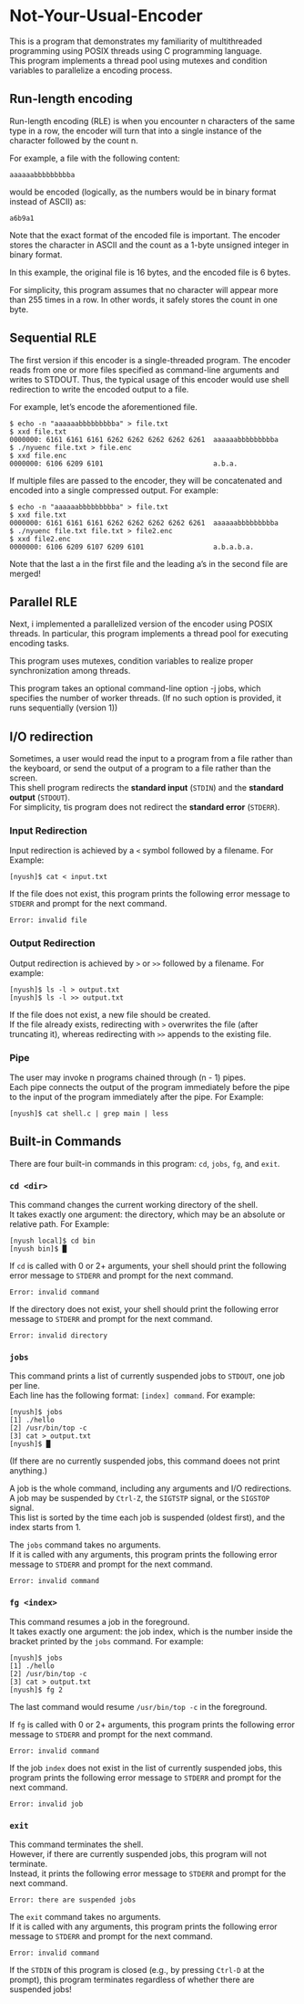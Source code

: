 # Not-Your-Usual-Encoder

This is a program that demonstrates my familiarity of multithreaded programming using POSIX threads using C programming language.<br>
This program implements a thread pool using mutexes and condition variables to parallelize a encoding process. <br/>

## Run-length encoding
Run-length encoding (RLE) is when you encounter n characters of the same type in a row, the encoder will turn that into a single instance of the character followed by the count n.

For example, a file with the following content:
```
aaaaaabbbbbbbbba
```
would be encoded (logically, as the numbers would be in binary format instead of ASCII) as:
```
a6b9a1
```

Note that the exact format of the encoded file is important. The encoder stores the character in ASCII and the count as a 1-byte unsigned integer in binary format. 

In this example, the original file is 16 bytes, and the encoded file is 6 bytes.

For simplicity, this program assumes that no character will appear more than 255 times in a row. In other words, it safely stores the count in one byte.

## Sequential RLE
The first version if this encoder is a single-threaded program. The encoder reads from one or more files specified as command-line arguments and writes to STDOUT. Thus, the typical usage of this encoder would use shell redirection to write the encoded output to a file.

For example, let’s encode the aforementioned file.

```
$ echo -n "aaaaaabbbbbbbbba" > file.txt
$ xxd file.txt
0000000: 6161 6161 6161 6262 6262 6262 6262 6261  aaaaaabbbbbbbbba
$ ./nyuenc file.txt > file.enc
$ xxd file.enc
0000000: 6106 6209 6101                           a.b.a.
```

If multiple files are passed to the encoder, they will be concatenated and encoded into a single compressed output. For example:

```
$ echo -n "aaaaaabbbbbbbbba" > file.txt
$ xxd file.txt
0000000: 6161 6161 6161 6262 6262 6262 6262 6261  aaaaaabbbbbbbbba
$ ./nyuenc file.txt file.txt > file2.enc
$ xxd file2.enc
0000000: 6106 6209 6107 6209 6101                 a.b.a.b.a.
```

Note that the last a in the first file and the leading a’s in the second file are merged!

## Parallel RLE
Next, i implemented a parallelized version of the encoder using POSIX threads. In particular, this program implements a thread pool for executing encoding tasks.

This program uses mutexes, condition variables to realize proper synchronization among threads. 

This program takes an optional command-line option -j jobs, which specifies the number of worker threads. (If no such option is provided, it runs sequentially (version 1))


## I/O redirection
Sometimes, a user would read the input to a program from a file rather than the keyboard, or send the output of a program to a file rather than the screen. <br/>
This shell program redirects the **standard input** (`STDIN`) and the **standard output** (`STDOUT`). <br/>
For simplicity, tis program does not redirect the **standard error** (`STDERR`).

### Input Redirection
Input redirection is achieved by a `<` symbol followed by a filename. For Example:
```
[nyush]$ cat < input.txt
```
If the file does not exist, this program prints the following error message to `STDERR` and prompt for the next command.<br/>
```
Error: invalid file
```
### Output Redirection
Output redirection is achieved by `>` or `>>` followed by a filename. For example:
```
[nyush]$ ls -l > output.txt
[nyush]$ ls -l >> output.txt
```
If the file does not exist, a new file should be created.<br/>
If the file already exists, redirecting with `>` overwrites the file (after truncating it), whereas redirecting with `>>` appends to the existing file.

### Pipe
The user may invoke n programs chained through (n - 1) pipes. <br/>
Each pipe connects the output of the program immediately before the pipe to the input of the program immediately after the pipe. For Example:
```
[nyush]$ cat shell.c | grep main | less
```

## Built-in Commands
There are four built-in commands in this program: `cd`, `jobs`, `fg`, and `exit`. 

### `cd <dir>`
This command changes the current working directory of the shell. <br/>
It takes exactly one argument: the directory, which may be an absolute or relative path. For Example:
```
[nyush local]$ cd bin
[nyush bin]$ █
```
If `cd` is called with 0 or 2+ arguments, your shell should print the following error message to `STDERR` and prompt for the next command.
```
Error: invalid command
```
If the directory does not exist, your shell should print the following error message to `STDERR` and prompt for the next command.
```
Error: invalid directory
```

### `jobs`
This command prints a list of currently suspended jobs to `STDOUT`, one job per line.<br/>
Each line has the following format: `[index] command`. For example:
```
[nyush]$ jobs
[1] ./hello
[2] /usr/bin/top -c
[3] cat > output.txt
[nyush]$ █
```
(If there are no currently suspended jobs, this command doees not print anything.)

A job is the whole command, including any arguments and I/O redirections.<br/>
A job may be suspended by `Ctrl-Z`, the `SIGTSTP` signal, or the `SIGSTOP` signal.<br/>
This list is sorted by the time each job is suspended (oldest first), and the index starts from 1.

The `jobs` command takes no arguments. <br/>
If it is called with any arguments, this program prints the following error message to `STDERR` and prompt for the next command.
```
Error: invalid command
```

### `fg <index>`
This command resumes a job in the foreground.<br/>
It takes exactly one argument: the job index, which is the number inside the bracket printed by the `jobs` command. For example:
```
[nyush]$ jobs
[1] ./hello
[2] /usr/bin/top -c
[3] cat > output.txt
[nyush]$ fg 2
```
The last command would resume `/usr/bin/top -c` in the foreground. <br/>

If `fg` is called with 0 or 2+ arguments, this program prints the following error message to `STDERR` and prompt for the next command.
```
Error: invalid command
```

If the job `index` does not exist in the list of currently suspended jobs, this program prints the following error message to `STDERR` and prompt for the next command.
```
Error: invalid job
```

### `exit`

This command terminates the shell.<br/>
However, if there are currently suspended jobs, this program will not terminate. <br/>
Instead, it prints the following error message to `STDERR` and prompt for the next command.
```
Error: there are suspended jobs

```
The `exit` command takes no arguments. <br/>
If it is called with any arguments, this program prints the following error message to `STDERR` and prompt for the next command.
```
Error: invalid command
```
If the `STDIN` of this program is closed (e.g., by pressing `Ctrl-D` at the prompt), this program terminates regardless of whether there are suspended jobs!
